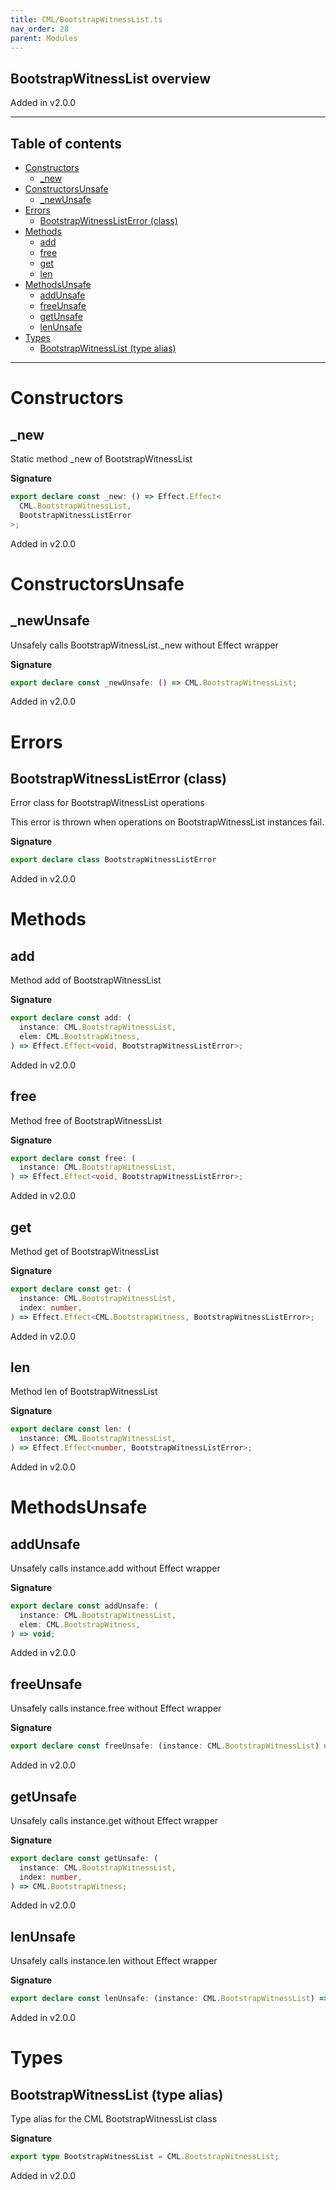 ```yaml
---
title: CML/BootstrapWitnessList.ts
nav_order: 28
parent: Modules
---
```


## BootstrapWitnessList overview

Added in v2.0.0

---

<h2 class="text-delta">Table of contents</h2>

- [Constructors](#constructors)
  - [\_new](#_new)
- [ConstructorsUnsafe](#constructorsunsafe)
  - [\_newUnsafe](#_newunsafe)
- [Errors](#errors)
  - [BootstrapWitnessListError (class)](#bootstrapwitnesslisterror-class)
- [Methods](#methods)
  - [add](#add)
  - [free](#free)
  - [get](#get)
  - [len](#len)
- [MethodsUnsafe](#methodsunsafe)
  - [addUnsafe](#addunsafe)
  - [freeUnsafe](#freeunsafe)
  - [getUnsafe](#getunsafe)
  - [lenUnsafe](#lenunsafe)
- [Types](#types)
  - [BootstrapWitnessList (type alias)](#bootstrapwitnesslist-type-alias)

---

# Constructors

## \_new

Static method \_new of BootstrapWitnessList

**Signature**

```ts
export declare const _new: () => Effect.Effect<
  CML.BootstrapWitnessList,
  BootstrapWitnessListError
>;
```

Added in v2.0.0

# ConstructorsUnsafe

## \_newUnsafe

Unsafely calls BootstrapWitnessList.\_new without Effect wrapper

**Signature**

```ts
export declare const _newUnsafe: () => CML.BootstrapWitnessList;
```

Added in v2.0.0

# Errors

## BootstrapWitnessListError (class)

Error class for BootstrapWitnessList operations

This error is thrown when operations on BootstrapWitnessList instances fail.

**Signature**

```ts
export declare class BootstrapWitnessListError
```

Added in v2.0.0

# Methods

## add

Method add of BootstrapWitnessList

**Signature**

```ts
export declare const add: (
  instance: CML.BootstrapWitnessList,
  elem: CML.BootstrapWitness,
) => Effect.Effect<void, BootstrapWitnessListError>;
```

Added in v2.0.0

## free

Method free of BootstrapWitnessList

**Signature**

```ts
export declare const free: (
  instance: CML.BootstrapWitnessList,
) => Effect.Effect<void, BootstrapWitnessListError>;
```

Added in v2.0.0

## get

Method get of BootstrapWitnessList

**Signature**

```ts
export declare const get: (
  instance: CML.BootstrapWitnessList,
  index: number,
) => Effect.Effect<CML.BootstrapWitness, BootstrapWitnessListError>;
```

Added in v2.0.0

## len

Method len of BootstrapWitnessList

**Signature**

```ts
export declare const len: (
  instance: CML.BootstrapWitnessList,
) => Effect.Effect<number, BootstrapWitnessListError>;
```

Added in v2.0.0

# MethodsUnsafe

## addUnsafe

Unsafely calls instance.add without Effect wrapper

**Signature**

```ts
export declare const addUnsafe: (
  instance: CML.BootstrapWitnessList,
  elem: CML.BootstrapWitness,
) => void;
```

Added in v2.0.0

## freeUnsafe

Unsafely calls instance.free without Effect wrapper

**Signature**

```ts
export declare const freeUnsafe: (instance: CML.BootstrapWitnessList) => void;
```

Added in v2.0.0

## getUnsafe

Unsafely calls instance.get without Effect wrapper

**Signature**

```ts
export declare const getUnsafe: (
  instance: CML.BootstrapWitnessList,
  index: number,
) => CML.BootstrapWitness;
```

Added in v2.0.0

## lenUnsafe

Unsafely calls instance.len without Effect wrapper

**Signature**

```ts
export declare const lenUnsafe: (instance: CML.BootstrapWitnessList) => number;
```

Added in v2.0.0

# Types

## BootstrapWitnessList (type alias)

Type alias for the CML BootstrapWitnessList class

**Signature**

```ts
export type BootstrapWitnessList = CML.BootstrapWitnessList;
```

Added in v2.0.0
